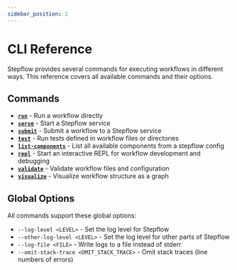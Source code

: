 ```yaml
---
sidebar_position: 1
---
```


# CLI Reference

Stepflow provides several commands for executing workflows in different ways. This reference covers all available commands and their options.

## Commands

- **[`run`](./run.md)** - Run a workflow directly
- **[`serve`](./serve.md)** - Start a Stepflow service
- **[`submit`](./submit.md)** - Submit a workflow to a Stepflow service
- **[`test`](./test.md)** - Run tests defined in workflow files or directories
- **[`list-components`](./list-components.md)** - List all available components from a stepflow config
- **[`repl`](./repl.md)** - Start an interactive REPL for workflow development and debugging
- **[`validate`](./validate.md)** - Validate workflow files and configuration
- **[`visualize`](./visualize.md)** - Visualize workflow structure as a graph

## Global Options

All commands support these global options:

- `--log-level <LEVEL>` - Set the log level for Stepflow
- `--other-log-level <LEVEL>` - Set the log level for other parts of Stepflow
- `--log-file <FILE>` - Write logs to a file instead of stderr
- `--omit-stack-trace <OMIT_STACK_TRACE>` - Omit stack traces (line numbers of errors)
